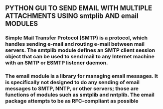 ## PYTHON GUI TO SEND EMAIL WITH MULTIPLE ATTACHMENTS USING smtplib AND email MODULES

### Simple Mail Transfer Protocol (SMTP) is a protocol, which handles sending e-mail and routing e-mail between mail servers. The smtplib module defines an SMTP client session object that can be used to send mail to any Internet machine with an SMTP or ESMTP listener daemon.

### The email module is a library for managing email messages. It is specifically not designed to do any sending of email messages to SMTP, NNTP, or other servers; those are functions of modules such as smtplib and nntplib. The email package attempts to be as RFC-compliant as possible
